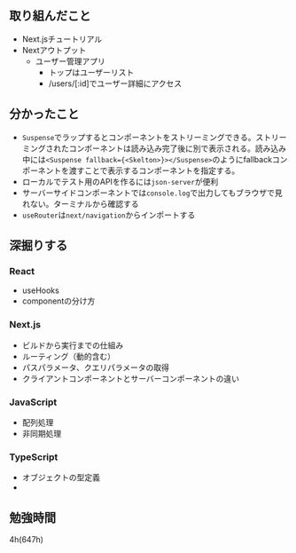 ## 取り組んだこと
- Next.jsチュートリアル
- Nextアウトプット
  - ユーザー管理アプリ
    - トップはユーザーリスト
    - /users/[:id]でユーザー詳細にアクセス

## 分かったこと
- `Suspense`でラップするとコンポーネントをストリーミングできる。ストリーミングされたコンポーネントは読み込み完了後に別で表示される。読み込み中には`<Suspense fallback={<Skelton>}></Suspense>`のようにfallbackコンポーネントを渡すことで表示するコンポーネントを指定する。
- ローカルでテスト用のAPIを作るには`json-server`が便利
- サーバーサイドコンポーネントでは`console.log`で出力してもブラウザで見れない。ターミナルから確認する
- `useRouter`は`next/navigation`からインポートする

## 深掘りする
### React
- useHooks
- componentの分け方

### Next.js
- ビルドから実行までの仕組み
- ルーティング（動的含む）
- パスパラメータ、クエリパラメータの取得
- クライアントコンポーネントとサーバーコンポーネントの違い

### JavaScript
- 配列処理
- 非同期処理

### TypeScript
- オブジェクトの型定義
- 
## 勉強時間
4h(647h)